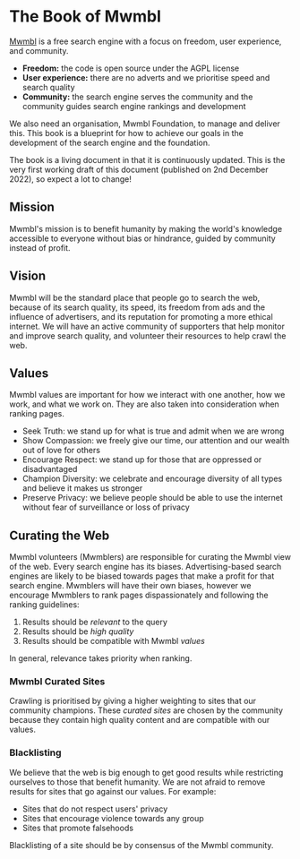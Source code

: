 # The Book of Mwmbl

[Mwmbl](https://mwmbl.org) is a free search engine with a focus on freedom, user experience, and community.

- **Freedom:** the code is open source under the AGPL license
- **User experience:** there are no adverts and we prioritise speed and search quality
- **Community:** the search engine serves the community and the community guides search engine rankings and development

We also need an organisation, Mwmbl Foundation, to manage and deliver
this. This book is a blueprint for how to achieve our goals in the
development of the search engine and the foundation.

The book is a living document in that it is continuously updated. This
is the very first working draft of this document (published on 2nd
December 2022), so expect a lot to change!

## Mission

Mwmbl's mission is to benefit humanity by making the world's knowledge accessible to everyone without bias or 
hindrance, guided by community instead of profit.


## Vision

Mwmbl will be the standard place that people go to search the web, because of its search quality, its speed, its 
freedom from ads and the influence of advertisers, and its reputation for promoting a more ethical internet. We 
will have an active community of supporters that help monitor and improve search quality, and volunteer their 
resources to help crawl the web.


## Values

Mwmbl values are important for how we interact with one another, how we work, and what we work on. They are also 
taken into consideration when ranking pages.

- Seek Truth: we stand up for what is true and admit when we are wrong
- Show Compassion: we freely give our time, our attention and our wealth out of love for others
- Encourage Respect: we stand up for those that are oppressed or disadvantaged
- Champion Diversity: we celebrate and encourage diversity of all types and believe it makes us stronger
- Preserve Privacy: we believe people should be able to use the internet without fear of surveillance or loss of privacy


## Curating the Web

Mwmbl volunteers (Mwmblers) are responsible for curating the Mwmbl view of the web. Every search engine has its 
biases. Advertising-based search engines are likely to be biased towards pages that make a profit for that search 
engine. Mwmblers will have their own biases, however we encourage Mwmblers to rank pages dispassionately and 
following the ranking guidelines:
 1. Results should be _relevant_ to the query
 2. Results should be _high quality_
 3. Results should be compatible with Mwmbl _values_

In general, relevance takes priority when ranking.


### Mwmbl Curated Sites

Crawling is prioritised by giving a higher weighting to sites that our community champions. These _curated sites_ 
are chosen by the community because they contain high quality content and are compatible with our values.


### Blacklisting

We believe that the web is big enough to get good results while restricting ourselves to those that benefit humanity.
We are not afraid to remove results for sites that go against our values. For example:
 - Sites that do not respect users' privacy
 - Sites that encourage violence towards any group
 - Sites that promote falsehoods

Blacklisting of a site should be by consensus of the Mwmbl community.

